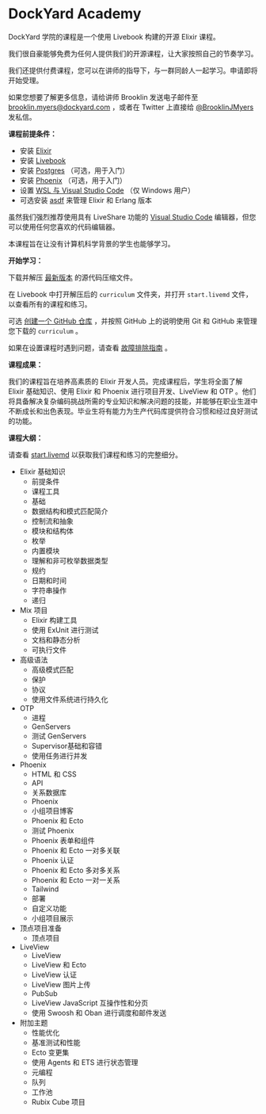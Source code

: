 # DockYard Academy

DockYard 学院的课程是一个使用 Livebook 构建的开源 Elixir 课程。

我们很自豪能够免费为任何人提供我们的开源课程，让大家按照自己的节奏学习。

我们还提供付费课程，您可以在讲师的指导下，与一群同龄人一起学习。申请即将开始受理。

如果您想要了解更多信息，请给讲师 Brooklin 发送电子邮件至 brooklin.myers@dockyard.com ，或者在 Twitter 上直接给 [@BrooklinJMyers](https://twitter.com/BrooklinJMyers) 发私信。 

**课程前提条件：**
- 安装 [Elixir](https://elixir-lang.org/install.html)
- 安装 [Livebook](https://github.com/livebook-dev/livebook)
- 安装 [Postgres](https://www.postgresql.org/download/) （可选，用于入门）
- 安装 [Phoenix](https://hexdocs.pm/phoenix/installation.html) （可选，用于入门）
- 设置 [WSL 与 Visual Studio Code](https://code.visualstudio.com/docs/remote/wsl) （仅 Windows 用户）
- 可选安装 [asdf](https://asdf-vm.com/guide/getting-started.html) 来管理 Elixir 和 Erlang 版本

虽然我们强烈推荐使用具有 LiveShare 功能的 [Visual Studio Code](https://code.visualstudio.com/) 编辑器，但您可以使用任何您喜欢的代码编辑器。

本课程旨在让没有计算机科学背景的学生也能够学习。

**开始学习：**

下载并解压 [最新版本](https://github.com/DockYard-Academy/curriculum/releases) 的源代码压缩文件。

在 Livebook 中打开解压后的 `curriculum` 文件夹，并打开 `start.livemd` 文件，以查看所有的课程和练习。

可选 [创建一个 GitHub 仓库](https://github.com/new) ，并按照 GitHub 上的说明使用 Git 和 GitHub 来管理您下载的 `curriculum` 。

如果在设置课程时遇到问题，请查看 [故障排除指南](https://github.com/DockYard-Academy/curriculum/wiki/Troubleshooting) 。

**课程成果：**

我们的课程旨在培养高素质的 Elixir 开发人员。完成课程后，学生将全面了解 Elixir 基础知识、使用 Elixir 和 Phoenix 进行项目开发、LiveView 和 OTP 。他们将具备解决复杂编码挑战所需的专业知识和解决问题的技能，并能够在职业生涯中不断成长和出色表现。毕业生将有能力为生产代码库提供符合习惯和经过良好测试的功能。

**课程大纲：**

请查看 [start.livemd](https://github.com/DockYard-Academy/curriculum/blob/main/start.livemd) 以获取我们课程和练习的完整细分。

- Elixir 基础知识
    - 前提条件
    - 课程工具
    - 基础
    - 数据结构和模式匹配简介
    - 控制流和抽象
    - 模块和结构体
    - 枚举
    - 内置模块
    - 理解和非可枚举数据类型
    - 规约
    - 日期和时间
    - 字符串操作
    - 递归
- Mix 项目
    - Elixir 构建工具
    - 使用 ExUnit 进行测试
    - 文档和静态分析
    - 可执行文件
- 高级语法
    - 高级模式匹配
    - 保护
    - 协议
    - 使用文件系统进行持久化
- OTP
    - 进程
    - GenServers
    - 测试 GenServers
    - Supervisor基础和容错
    - 使用任务进行并发
- Phoenix
    - HTML 和 CSS
    - API
    - 关系数据库
    - Phoenix
    - 小组项目博客
    - Phoenix 和 Ecto
    - 测试 Phoenix
    - Phoenix 表单和组件
    - Phoenix 和 Ecto 一对多关联
    - Phoenix 认证
    - Phoenix 和 Ecto 多对多关系
    - Phoenix 和 Ecto 一对一关系
    - Tailwind
    - 部署
    - 自定义功能
    - 小组项目展示
- 顶点项目准备
    - 顶点项目
- LiveView
    - LiveView
    - LiveView 和 Ecto
    - LiveView 认证
    - LiveView 图片上传
    - PubSub
    - LiveView JavaScript 互操作性和分页
    - 使用 Swoosh 和 Oban 进行调度和邮件发送
- 附加主题
    - 性能优化
    - 基准测试和性能
    - Ecto 变更集
    - 使用 Agents 和 ETS 进行状态管理
    - 元编程
    - 队列
    - 工作池
    - Rubix Cube 项目

<!-- course-outline-end -->


